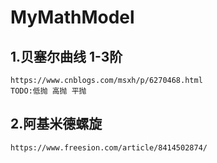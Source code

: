 # MyMathModel

## 1.贝塞尔曲线 1-3阶
    https://www.cnblogs.com/msxh/p/6270468.html
    TODO:低抛 高抛 平抛

## 2.阿基米德螺旋 
    https://www.freesion.com/article/8414502874/